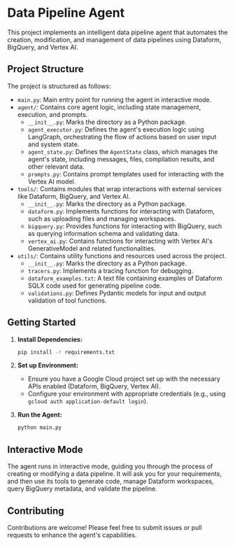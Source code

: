 # Data Pipeline Agent

This project implements an intelligent data pipeline agent that automates the creation, modification, and management of data pipelines using Dataform, BigQuery, and Vertex AI.

## Project Structure

The project is structured as follows:

- `main.py`: Main entry point for running the agent in interactive mode.
- `agent/`: Contains core agent logic, including state management, execution, and prompts.
    - `__init__.py`: Marks the directory as a Python package.
    - `agent_executor.py`: Defines the agent's execution logic using LangGraph, orchestrating the flow of actions based on user input and system state.
    - `agent_state.py`: Defines the `AgentState` class, which manages the agent's state, including messages, files, compilation results, and other relevant data.
    - `prompts.py`: Contains prompt templates used for interacting with the Vertex AI model.
- `tools/`: Contains modules that wrap interactions with external services like Dataform, BigQuery, and Vertex AI.
    - `__init__.py`: Marks the directory as a Python package.
    - `dataform.py`: Implements functions for interacting with Dataform, such as uploading files and managing workspaces.
    - `bigquery.py`: Provides functions for interacting with BigQuery, such as querying information schema and validating data.
    - `vertex_ai.py`: Contains functions for interacting with Vertex AI's GenerativeModel and related functionalities.
- `utils/`: Contains utility functions and resources used across the project.
    - `__init__.py`: Marks the directory as a Python package.
    - `tracers.py`: Implements a tracing function for debugging.
    - `dataform_examples.txt`: A text file containing examples of Dataform SQLX code used for generating pipeline code.
    - `validations.py`: Defines Pydantic models for input and output validation of tool functions.

## Getting Started

1.  **Install Dependencies:**
    ```bash
    pip install -r requirements.txt
    ```

2.  **Set up Environment:**
    -   Ensure you have a Google Cloud project set up with the necessary APIs enabled (Dataform, BigQuery, Vertex AI).
    -   Configure your environment with appropriate credentials (e.g., using `gcloud auth application-default login`).

3.  **Run the Agent:**
    ```bash
    python main.py
    ```

## Interactive Mode

The agent runs in interactive mode, guiding you through the process of creating or modifying a data pipeline. It will ask you for your requirements, and then use its tools to generate code, manage Dataform workspaces, query BigQuery metadata, and validate the pipeline.

## Contributing

Contributions are welcome! Please feel free to submit issues or pull requests to enhance the agent's capabilities.